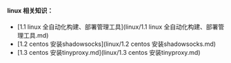 #### linux 相关知识：

* [1.1 linux 全自动化构建、部署管理工具](linux/1.1 linux 全自动化构建、部署管理工具.md)
* [1.2 centos 安装shadowsocks](linux/1.2 centos 安装shadowsocks.md)
* [1.3 centos 安装tinyproxy.md](linux/1.3 centos 安装tinyproxy.md)



